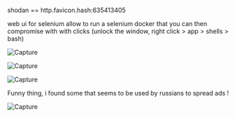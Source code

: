 shodan == http.favicon.hash:635413405

web ui for selenium 
allow to run a selenium docker that you can then compromise with with clicks (unlock the window, right click > app > shells > bash)

![Capture](https://user-images.githubusercontent.com/28728543/175260097-67eaada9-da5f-4ce3-a8b4-dc92eee3d8be.PNG)

![Capture](https://user-images.githubusercontent.com/28728543/175260392-31709118-96ed-4c25-b7ef-aa1475ac0a7d.PNG)

![Capture](https://user-images.githubusercontent.com/28728543/175260809-5996742e-0cc0-414f-ac84-f02527d61bb4.PNG)

Funny thing, i found some that seems to be used by russians to spread ads ! 

![Capture](https://user-images.githubusercontent.com/28728543/175260665-ddb1e75f-b831-4b83-8469-b66c0cccb0bd.PNG)
